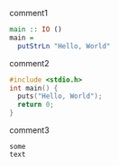 comment1

``` haskell
main :: IO ()
main =
  putStrLn "Hello, World"
```

comment2

``` c
#include <stdio.h>
int main() {
  puts("Hello, World");
  return 0;
}
```

comment3

```
some
text
```
